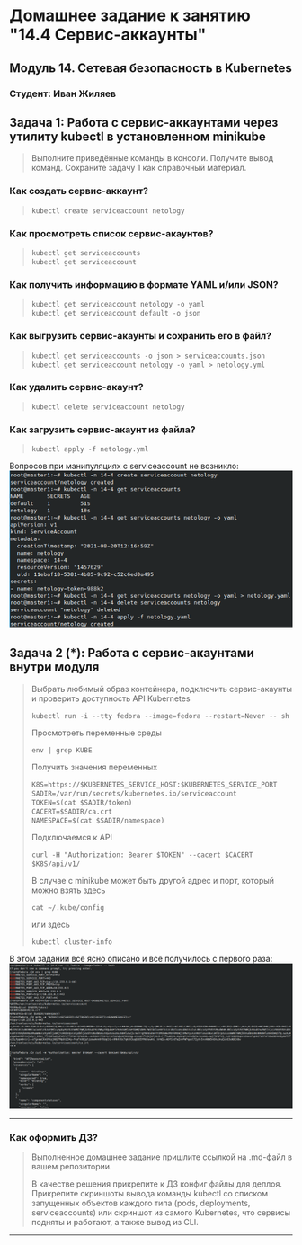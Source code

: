 # Домашнее задание к занятию "14.4 Сервис-аккаунты"

## Модуль 14. Сетевая безопасность в Kubernetes

### Студент: Иван Жиляев

## Задача 1: Работа с сервис-аккаунтами через утилиту kubectl в установленном minikube

>Выполните приведённые команды в консоли. Получите вывод команд. Сохраните задачу 1 как справочный материал.

### Как создать сервис-аккаунт?

>```
>kubectl create serviceaccount netology
>```

### Как просмотреть список сервис-акаунтов?

>```
>kubectl get serviceaccounts
>kubectl get serviceaccount
>```

### Как получить информацию в формате YAML и/или JSON?

>```
>kubectl get serviceaccount netology -o yaml
>kubectl get serviceaccount default -o json
>```

### Как выгрузить сервис-акаунты и сохранить его в файл?

>```
>kubectl get serviceaccounts -o json > serviceaccounts.json
>kubectl get serviceaccount netology -o yaml > netology.yml
>```

### Как удалить сервис-акаунт?

>```
>kubectl delete serviceaccount netology
>```

### Как загрузить сервис-акаунт из файла?

>```
>kubectl apply -f netology.yml
>```

Вопросов при манипуляциях с serviceaccount не возникло:  
![](Screenshot_1.png)

## Задача 2 (*): Работа с сервис-акаунтами внутри модуля

>Выбрать любимый образ контейнера, подключить сервис-акаунты и проверить доступность API Kubernetes
>
>```
>kubectl run -i --tty fedora --image=fedora --restart=Never -- sh
>```
>
>Просмотреть переменные среды
>
>```
>env | grep KUBE
>```
>
>Получить значения переменных
>
>```
>K8S=https://$KUBERNETES_SERVICE_HOST:$KUBERNETES_SERVICE_PORT
>SADIR=/var/run/secrets/kubernetes.io/serviceaccount
>TOKEN=$(cat $SADIR/token)
>CACERT=$SADIR/ca.crt
>NAMESPACE=$(cat $SADIR/namespace)
>```
>
>Подключаемся к API
>
>```
>curl -H "Authorization: Bearer $TOKEN" --cacert $CACERT $K8S/api/v1/
>```
>
>В случае с minikube может быть другой адрес и порт, который можно взять здесь
>
>```
>cat ~/.kube/config
>```
>
>или здесь
>
>```
>kubectl cluster-info
>```

В этом задании всё ясно описано и всё получилось с первого раза:  
![](Screenshot_2.png)

---

### Как оформить ДЗ?

>Выполненное домашнее задание пришлите ссылкой на .md-файл в вашем репозитории.
>
>В качестве решения прикрепите к ДЗ конфиг файлы для деплоя. Прикрепите скриншоты вывода команды kubectl со списком запущенных объектов каждого типа (pods, deployments, serviceaccounts) или скриншот из самого Kubernetes, что сервисы подняты и работают, а также вывод из CLI.

---
